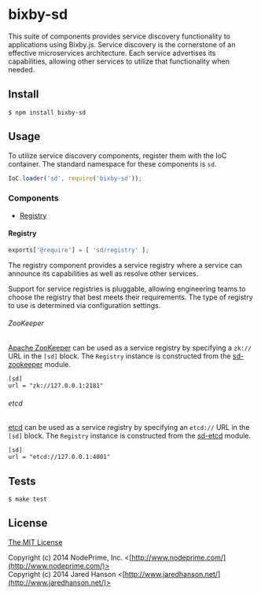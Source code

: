 # bixby-sd

This suite of components provides service discovery functionality to
applications using Bixby.js.  Service discovery is the cornerstone of an
effective microservices architecture.  Each service advertises its
capabilities, allowing other services to utilize that functionality when
needed.

## Install

    $ npm install bixby-sd

## Usage

To utilize service discovery components, register them with the IoC container.
The standard namespace for these components is `sd`.

```javascript
IoC.loader('sd', require('bixby-sd'));
```

### Components

  - [Registry](#registry)

#### Registry

```javascript
exports['@require'] = [ 'sd/registry' ];
```

The registry component provides a service registry where a service can announce
its capabilities as well as resolve other services.

Support for service registries is pluggable, allowing engineering teams to
choose the registry that best meets their requirements.  The type of registry to
use is determined via configuration settings.

###### ZooKeeper

[Apache ZooKeeper](http://zookeeper.apache.org/) can be used as a service
registry by specifying a `zk://` URL in the `[sd]` block.  The `Registry`
instance is constructed from the [sd-zookeeper](https://github.com/NodePrime/node-sd-zookeeper)
module.

```
[sd]
url = "zk://127.0.0.1:2181"
```

###### etcd

[etcd](http://zookeeper.apache.org/) can be used as a service registry by
specifying an `etcd://` URL in the `[sd]` block.  The `Registry` instance is
constructed from the [sd-etcd](https://github.com/NodePrime/node-sd-etcd)
module.

```
[sd]
url = "etcd://127.0.0.1:4001"
```

## Tests

    $ make test

## License

[The MIT License](http://opensource.org/licenses/MIT)

Copyright (c) 2014 NodePrime, Inc. <[http://www.nodeprime.com/](http://www.nodeprime.com/)>  
Copyright (c) 2014 Jared Hanson <[http://www.jaredhanson.net/](http://www.jaredhanson.net/)>
